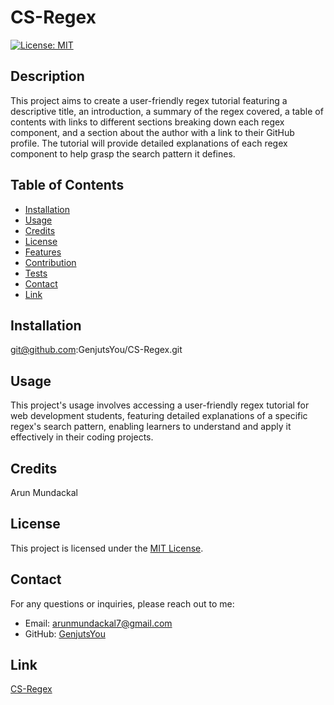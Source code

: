 # CS-Regex

[![License: MIT](https://img.shields.io/badge/License-MIT-yellow.svg)](https://opensource.org/licenses/MIT)

## Description

This project aims to create a user-friendly regex tutorial featuring a descriptive title, an introduction, a summary of the regex covered, a table of contents with links to different sections breaking down each regex component, and a section about the author with a link to their GitHub profile. The tutorial will provide detailed explanations of each regex component to help grasp the search pattern it defines.

## Table of Contents

- [Installation](#installation)
- [Usage](#usage)
- [Credits](#credits)
- [License](#license)
- [Features](#features)
- [Contribution](#contribution)
- [Tests](#tests)
- [Contact](#contact)
- [Link](#link)

## Installation

git@github.com:GenjutsYou/CS-Regex.git

## Usage

This project's usage involves accessing a user-friendly regex tutorial for web development students, featuring detailed explanations of a specific regex's search pattern, enabling learners to understand and apply it effectively in their coding projects.

## Credits

Arun Mundackal

## License

This project is licensed under the [MIT License](https://opensource.org/licenses/MIT).

## Contact
For any questions or inquiries, please reach out to me:
- Email: arunmundackal7@gmail.com
- GitHub: [GenjutsYou](https://github.com/GenjutsYou)

## Link

[CS-Regex](https://github.com/GenjutsYou/CS-Regex/blob/main/gist-template.md)
